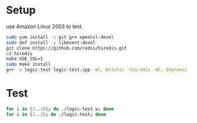 # Setup

use Amazon Linux 2003 to test.

```bash
sudo yum install -y git g++ openssl-devel
sudo dnf install -y libevent-devel
git clone https://github.com/redis/hiredis.git
cd hiredis
make USE_SSL=1
sudo make install
g++ -o logic-test logic-test.cpp -Wl,-Bstatic -lhiredis -Wl,-Bdynamic -ldl -lpthread -I/usr/local/include -L/usr/local/lib
```

# Test

```bash
for i in {1..10}; do ./logic-test w; done
for i in {1..2}; do ./logic-test; done
```
